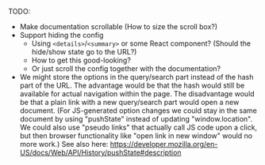 TODO:
- Make documentation scrollable
  (How to size the scroll box?)
- Support hiding the config
  - Using `<details>`/`<summary>` or some React component?
    (Should the hide/show state go to the URL?)
  - How to get this good-looking?
  - Or just scroll the config together with the documentation?
- We might store the options in the query/search part instead of the hash
  part of the URL.
  The advantage would be that the hash would still be available for actual
  navigation within the page.
  The disadvantage would be that a plain link with a new query/search part
  would open a new document.
  (For JS-generated option changes we could stay in the same document by using
  "pushState" instead of updating "window.location".
  We could also use "pseudo links" that actually call JS code upon a click,
  but then browser functionality like "open link in new window" would no more
  work.)
  See also here:
  https://developer.mozilla.org/en-US/docs/Web/API/History/pushState#description
